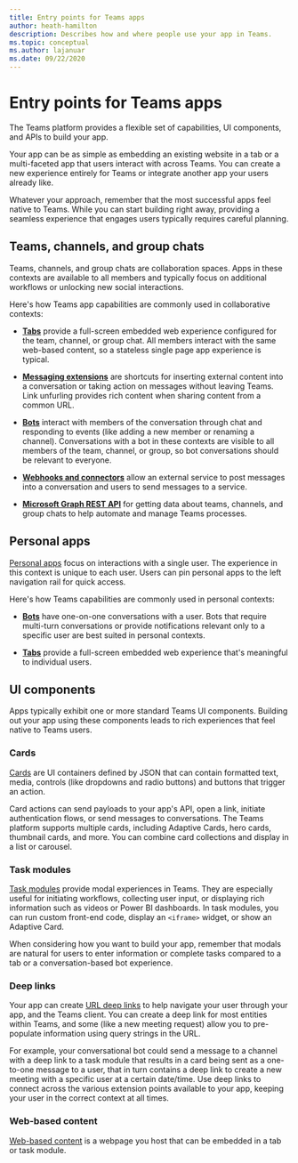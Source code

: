 ```yaml
---
title: Entry points for Teams apps
author: heath-hamilton
description: Describes how and where people use your app in Teams.
ms.topic: conceptual
ms.author: lajanuar
ms.date: 09/22/2020
---
```

# Entry points for Teams apps

The Teams platform provides a flexible set of capabilities, UI components, and APIs to build your app.

Your app can be as simple as embedding an existing website in a tab or a multi-faceted app that users interact with across Teams. You can create a new experience entirely for Teams or integrate another app your users already like.

Whatever your approach, remember that the most successful apps feel native to Teams. While you can start building right away, providing a seamless experience that engages users typically requires careful planning.

## Teams, channels, and group chats

Teams, channels, and group chats are collaboration spaces. Apps in these contexts are available to all members and typically focus on additional workflows or unlocking new social interactions.

Here's how Teams app capabilities are commonly used in collaborative contexts:

* [**Tabs**](~/tabs/what-are-tabs.md) provide a full-screen embedded web experience configured for the team, channel, or group chat. All members interact with the same web-based content, so a stateless single page app experience is typical.

* [**Messaging extensions**](~/messaging-extensions/what-are-messaging-extensions.md) are shortcuts for inserting external content into a conversation or taking action on messages without leaving Teams. Link unfurling provides rich content when sharing content from a common URL.

* [**Bots**](~/bots/what-are-bots.md) interact with members of the conversation through chat and responding to events (like adding a new member or renaming a channel). Conversations with a bot in these contexts are visible to all members of the team, channel, or group, so bot conversations should be relevant to everyone.

* [**Webhooks and connectors**](~/webhooks-and-connectors/what-are-webhooks-and-connectors.md) allow an external service to post messages into a conversation and users to send messages to a service.

* [**Microsoft Graph REST API**](https://docs.microsoft.com/graph/teams-concept-overview) for getting data about teams, channels, and group chats to help automate and manage Teams processes.

## Personal apps

[Personal apps](~/concepts/design/personal-apps.md) focus on interactions with a single user. The experience in this context is unique to each user. Users can pin personal apps to the left navigation rail for quick access.

Here's how Teams capabilities are commonly used in personal contexts:

* [**Bots**](~/bots/what-are-bots.md) have one-on-one conversations with a user. Bots that require multi-turn conversations or provide notifications relevant only to a specific user are best suited in personal contexts.

* [**Tabs**](~/tabs/what-are-tabs.md) provide a full-screen embedded web experience that's meaningful to individual users.

## UI components

Apps typically exhibit one or more standard Teams UI components. Building out your app using these components leads to rich experiences that feel native to Teams users.

### Cards

[Cards](~/task-modules-and-cards/what-are-cards.md) are UI containers defined by JSON that can contain formatted text, media, controls (like dropdowns and radio buttons) and buttons that trigger an action.

Card actions can send payloads to your app's API, open a link, initiate authentication flows, or send messages to conversations. The Teams platform supports multiple cards, including Adaptive Cards, hero cards, thumbnail cards, and more. You can combine card collections and display in a list or carousel.

### Task modules

[Task modules](~/task-modules-and-cards/what-are-task-modules.md) provide modal experiences in Teams. They are especially useful for initiating workflows, collecting user input, or displaying rich information such as videos or Power BI dashboards. In task modules, you can run custom front-end code, display an `<iframe>` widget, or show an Adaptive Card.

When considering how you want to build your app, remember that modals are natural for users to enter information or complete tasks compared to a tab or a conversation-based bot experience.

### Deep links

Your app can create [URL deep links](~/concepts/build-and-test/deep-links.md) to help navigate your user through your app, and the Teams client. You can create a deep link for most entities within Teams, and some (like a new meeting request) allow you to pre-populate information using query strings in the URL.

For example, your conversational bot could send a message to a channel with a deep link to a task module that results in a card being sent as a one-to-one message to a user, that in turn contains a deep link to create a new meeting with a specific user at a certain date/time. Use deep links to connect across the various extension points available to your app, keeping your user in the correct context at all times.

### Web-based content

[Web-based content](~/tabs/how-to/create-tab-pages/content-page.md) is a webpage you host that can be embedded in a tab or task module.
